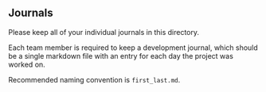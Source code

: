 ## Journals

Please keep all of your individual journals in this directory.

Each team member is required to keep a development journal, which should be a single markdown file with an entry for each day the project was worked on.

Recommended naming convention is `first_last.md`.



<!-- * text=auto
*.sql text eol=lf
*.sh text eol=lf
That will make sure that when Windows users clone the files in the repository, that special files like SQL files and Shell scripts have the expected LF line endings rather than CRLF line endings that Windows uses by default. -->

<!-- FastAPI service -->
<!-- pool = ConnectionPool(conninfo=os.environ["DATABASE_URL"])
Important for Apple Silicon folx: If you're using a new Mac with the M1 silicon and using FastAPI and Postgres, you will need to build your Docker Compose file with this command

DOCKER_DEFAULT_PLATFORM=linux/amd64 docker-compose build -->


<!-- Note: If you ever try to start your application with docker compose up and the React application complains about missing packages, then delete the ghi/node_modules directory and try starting it again. This fixes the problem about 85% of the time. -->

